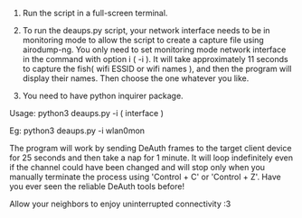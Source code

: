 1. Run the script in a full-screen terminal.

2. To run the deaups.py script, your network interface needs to be in monitoring mode to allow the script to create a capture file using airodump-ng. You only need to set monitoring mode network interface in the command with option i ( -i ). It will take approximately 11 seconds to capture the fish( wifi ESSID or wifi names ), and then the program will display their names. Then choose the one whatever you like.

3. You need to have python inquirer package.



Usage: python3 deaups.py -i ( interface )

Eg: python3 deaups.py -i wlan0mon



The program will work by sending DeAuth frames to the target client device for 25 seconds and then take a nap for 1 minute. It will loop indefinitely even if the channel could have been changed and will stop only when you manually terminate the process using 'Control + C' or 'Control + Z'. Have you ever seen the reliable DeAuth tools before!



Allow your neighbors to enjoy uninterrupted connectivity :3
